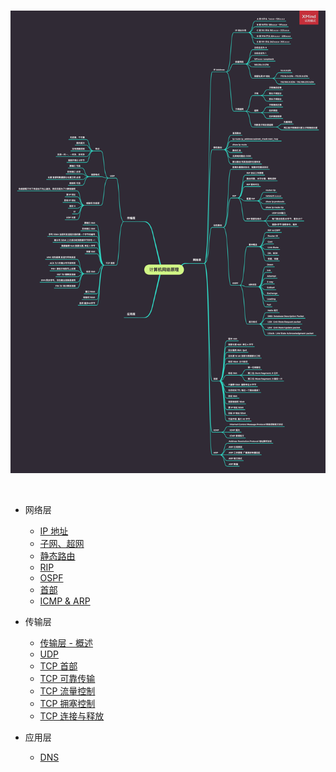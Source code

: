 <br>

![](../Images/Network/ReadMe/ComputerNetwork.png)

<br>


- 网络层
	- [IP 地址](https://github.com/zhaoName/Notes/blob/master/Netwotk/%E7%BD%91%E7%BB%9C%E5%B1%82-IP%E5%9C%B0%E5%9D%80.md)
	- [子网、超网](https://github.com/zhaoName/Notes/blob/master/Netwotk/%E7%BD%91%E7%BB%9C%E5%B1%82-%E5%AD%90%E7%BD%91%E8%B6%85%E7%BD%91.md)
	- [静态路由](https://github.com/zhaoName/Notes/blob/master/Netwotk/%E7%BD%91%E7%BB%9C%E5%B1%82-%E9%9D%99%E6%80%81%E8%B7%AF%E7%94%B1.md)
	- [RIP](https://github.com/zhaoName/Notes/blob/master/Netwotk/%E7%BD%91%E7%BB%9C%E5%B1%82-RIP.md)
	- [OSPF](https://github.com/zhaoName/Notes/blob/master/Netwotk/%E7%BD%91%E7%BB%9C%E5%B1%82-OSPF.md)
	- [首部](https://github.com/zhaoName/Notes/blob/master/Netwotk/%E7%BD%91%E7%BB%9C%E5%B1%82-%E9%A6%96%E9%83%A8.md)
	- [ICMP & ARP](https://github.com/zhaoName/Notes/blob/master/Netwotk/%E7%BD%91%E7%BB%9C%E5%B1%82-ICMP-ARP.md)


- 传输层

	- [传输层 - 概述](https://github.com/zhaoName/Notes/blob/master/Netwotk/%E4%BC%A0%E8%BE%93%E5%B1%82-%E6%A6%82%E8%BF%B0.md)
	- [UDP](https://github.com/zhaoName/Notes/blob/master/Netwotk/%E4%BC%A0%E8%BE%93%E5%B1%82-UDP.md)
	- [TCP 首部](https://github.com/zhaoName/Notes/blob/master/Netwotk/%E4%BC%A0%E8%BE%93%E5%B1%82-TCP%E9%A6%96%E9%83%A8.md)
	- [TCP 可靠传输](https://github.com/zhaoName/Notes/blob/master/Netwotk/%E4%BC%A0%E8%BE%93%E5%B1%82-TCP%E5%8F%AF%E9%9D%A0%E4%BC%A0%E8%BE%93.md)
	- [TCP 流量控制](https://github.com/zhaoName/Notes/blob/master/Netwotk/%E4%BC%A0%E8%BE%93%E5%B1%82-TCP%E6%B5%81%E9%87%8F%E6%8E%A7%E5%88%B6.md)
	- [TCP 拥塞控制](https://github.com/zhaoName/Notes/blob/master/Netwotk/%E4%BC%A0%E8%BE%93%E5%B1%82-TCP%E6%8B%A5%E5%A1%9E%E6%8E%A7%E5%88%B6.md)
	- [TCP 连接与释放](https://github.com/zhaoName/Notes/blob/master/Netwotk/%E4%BC%A0%E8%BE%93%E5%B1%82-TCP%E8%BF%9E%E6%8E%A5%E4%B8%8E%E9%87%8A%E6%94%BE.md)

- 应用层

	- [DNS](https://github.com/zhaoName/Notes/blob/master/Netwotk/%E5%BA%94%E7%94%A8%E5%B1%82-DNS.md)

<br>

<br>